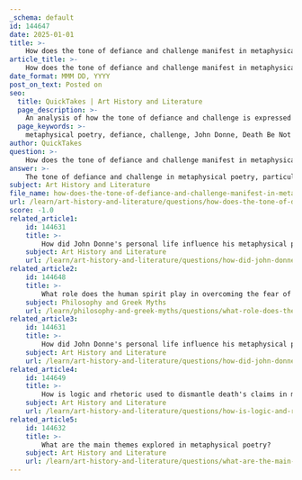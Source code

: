 ```yaml
---
_schema: default
id: 144647
date: 2025-01-01
title: >-
    How does the tone of defiance and challenge manifest in metaphysical poetry?
article_title: >-
    How does the tone of defiance and challenge manifest in metaphysical poetry?
date_format: MMM DD, YYYY
post_on_text: Posted on
seo:
  title: QuickTakes | Art History and Literature
  page_description: >-
    An analysis of how the tone of defiance and challenge is expressed in metaphysical poetry, focusing on elements like direct address, bold statements, intricate imagery, and philosophical themes, particularly through the works of John Donne.
  page_keywords: >-
    metaphysical poetry, defiance, challenge, John Donne, Death Be Not Proud, direct address, conversational style, bold assertions, imagery, metaphor, rhetorical devices, philosophical engagement, mortality, human spirit, paradox, conceit
author: QuickTakes
question: >-
    How does the tone of defiance and challenge manifest in metaphysical poetry?
answer: >-
    The tone of defiance and challenge in metaphysical poetry, particularly exemplified in works like John Donne's "Death Be Not Proud," manifests through several key elements:\n\n1. **Direct Address and Conversational Style**: The speaker often directly addresses abstract concepts, such as Death, in a manner that is both personal and confrontational. This approach creates an intimate dialogue, allowing the speaker to challenge the authority of Death. For instance, the speaker's calm yet assertive tone invites readers to engage with the serious subject of mortality in a more approachable way.\n\n2. **Bold Assertions**: The use of strong, declarative statements serves to assert the speaker's beliefs and challenge prevailing notions about death. Phrases like "Death, thou shalt die" encapsulate this defiance, presenting a paradox that undermines Death's perceived power. This boldness reflects a confidence in the human spirit and a belief in the possibility of transcendence beyond death.\n\n3. **Imagery and Metaphor**: Metaphysical poets employ intricate imagery and elaborate metaphors (conceits) to deepen the exploration of themes like love and death. By drawing unexpected connections between disparate ideas, poets can challenge conventional views. For example, in "The Flea," Donne uses the flea as a metaphor for love and intimacy, which simultaneously elevates and trivializes the subject, showcasing the complexity of human relationships.\n\n4. **Rhetorical Devices**: The use of rhetorical questions, paradoxes, and anaphora enhances the tone of defiance. These devices create a sense of urgency and reinforce the speaker's arguments. The repetition of key phrases emphasizes the speaker's resolve and determination to confront the inevitability of death.\n\n5. **Philosophical Engagement**: Metaphysical poetry often engages with profound philosophical themes, prompting readers to reflect on the nature of existence, love, and mortality. This intellectual complexity invites a challenge to accepted beliefs, encouraging a dialogue about faith, salvation, and the human condition.\n\nIn summary, the tone of defiance and challenge in metaphysical poetry is characterized by a direct and conversational style, bold assertions, intricate imagery, and the use of rhetorical devices. These elements work together to create a powerful reflection on death and the human spirit, suggesting that while death is a serious subject, it can be confronted with confidence and hope.
subject: Art History and Literature
file_name: how-does-the-tone-of-defiance-and-challenge-manifest-in-metaphysical-poetry.md
url: /learn/art-history-and-literature/questions/how-does-the-tone-of-defiance-and-challenge-manifest-in-metaphysical-poetry
score: -1.0
related_article1:
    id: 144631
    title: >-
        How did John Donne's personal life influence his metaphysical poetry?
    subject: Art History and Literature
    url: /learn/art-history-and-literature/questions/how-did-john-donnes-personal-life-influence-his-metaphysical-poetry
related_article2:
    id: 144648
    title: >-
        What role does the human spirit play in overcoming the fear of death?
    subject: Philosophy and Greek Myths
    url: /learn/philosophy-and-greek-myths/questions/what-role-does-the-human-spirit-play-in-overcoming-the-fear-of-death
related_article3:
    id: 144631
    title: >-
        How did John Donne's personal life influence his metaphysical poetry?
    subject: Art History and Literature
    url: /learn/art-history-and-literature/questions/how-did-john-donnes-personal-life-influence-his-metaphysical-poetry
related_article4:
    id: 144649
    title: >-
        How is logic and rhetoric used to dismantle death's claims in metaphysical poetry?
    subject: Art History and Literature
    url: /learn/art-history-and-literature/questions/how-is-logic-and-rhetoric-used-to-dismantle-deaths-claims-in-metaphysical-poetry
related_article5:
    id: 144632
    title: >-
        What are the main themes explored in metaphysical poetry?
    subject: Art History and Literature
    url: /learn/art-history-and-literature/questions/what-are-the-main-themes-explored-in-metaphysical-poetry
---
```


&nbsp;